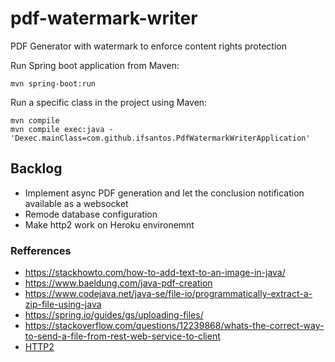 # pdf-watermark-writer
PDF Generator with watermark to enforce content rights protection

Run Spring boot application from Maven:

```
mvn spring-boot:run
```

Run a specific class in the project using Maven:

```
mvn compile
mvn compile exec:java -'Dexec.mainClass=com.github.ifsantos.PdfWatermarkWriterApplication'
```

## Backlog
- Implement async PDF generation and let the conclusion notification available as a websocket
- Remode database configuration
- Make http2 work on Heroku environemnt



### Refferences
 - <https://stackhowto.com/how-to-add-text-to-an-image-in-java/>
 - <https://www.baeldung.com/java-pdf-creation>
 - <https://www.codejava.net/java-se/file-io/programmatically-extract-a-zip-file-using-java>
 - <https://spring.io/guides/gs/uploading-files/>
 - <https://stackoverflow.com/questions/12239868/whats-the-correct-way-to-send-a-file-from-rest-web-service-to-client>
 - [HTTP2](https://byte27.com/2020/02/03/using-http-2-in-your-spring-boot-application/)

 <!-- # openssl pkcs12 -export -in heroku_b64.cer  -name herokuapp.com -out localhost.p12 -->